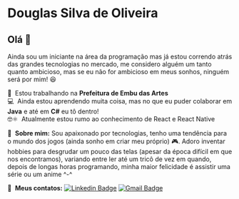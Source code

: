 # Douglas Silva de Oliveira

## Olá 👋
Ainda sou um iniciante na área da programação mas já estou correndo atrás das grandes tecnologias no mercado, me considero alguém um tanto quanto ambicioso, mas se eu não for ambicioso em meus sonhos, ninguém será por mim! :laughing:

:office:&nbsp; Estou trabalhando na **Prefeitura de Embu das Artes**<br>
:computer:&nbsp; Ainda estou aprendendo muita coisa, mas no que eu puder colaborar em **Java** e até em **C#** eu tô dentro!<br>
:nerd_face:⚛️&nbsp; Atualmente estou rumo ao conhecimento de React e React Native<br>
<!-- :computer: &nbsp; Minha stack: ReactJS, Node.js, React Native & Typescript -->
:thinking:&nbsp; **Sobre mim:** Sou apaixonado por tecnologias, tenho uma tendência para o mundo dos jogos (ainda sonho em criar meu próprio) :video_game:. Adoro inventar hobbies para desgrudar um pouco das telas (apesar da época difícil em que nos encontramos), variando entre ler até um tricô de vez em quando, depois de longas horas programando, minha maior felicidade é assistir uma série ou um anime ^-^<br>

:email:&nbsp; **Meus contatos:** [![Linkedin Badge](https://img.shields.io/badge/-DouglasSilva-blue?style=flat-square&logo=Linkedin&logoColor=white&link=https://www.linkedin.com/in/douglas-silva-de-oliveira-8a8088182/)](https://www.linkedin.com/in/douglas-silva-de-oliveira-8a8088182/)
[![Gmail Badge](https://img.shields.io/badge/-douglas.s.o676@gmail.com-c14438?style=flat-square&logo=Gmail&logoColor=white&link=mailto:douglas.s.o676@gmail.com)](mailto:douglas.s.o676@gmail.com)
